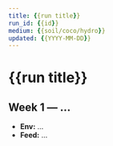 ```yaml
---
title: {{run title}}
run_id: {{id}}
medium: {{soil/coco/hydro}}
updated: {{YYYY-MM-DD}}
---
```

# {{run title}}
## Week 1 — …
- **Env:** …
- **Feed:** …
